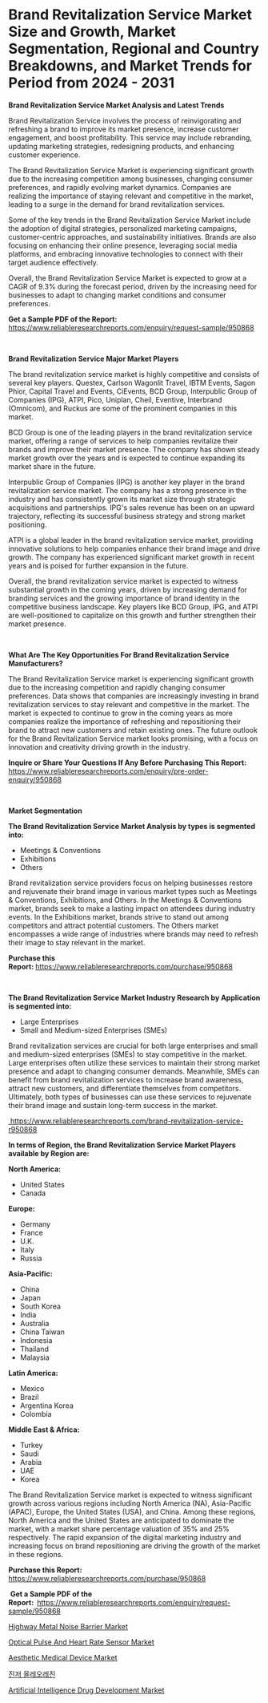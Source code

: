 <p><h1>Brand Revitalization Service Market Size and Growth, Market Segmentation, Regional and Country Breakdowns, and Market Trends for Period from 2024 -  2031</h1></p><p><strong>Brand Revitalization Service Market Analysis and Latest Trends</strong></p>
<p><p>Brand Revitalization Service involves the process of reinvigorating and refreshing a brand to improve its market presence, increase customer engagement, and boost profitability. This service may include rebranding, updating marketing strategies, redesigning products, and enhancing customer experience.</p><p>The Brand Revitalization Service Market is experiencing significant growth due to the increasing competition among businesses, changing consumer preferences, and rapidly evolving market dynamics. Companies are realizing the importance of staying relevant and competitive in the market, leading to a surge in the demand for brand revitalization services.</p><p>Some of the key trends in the Brand Revitalization Service Market include the adoption of digital strategies, personalized marketing campaigns, customer-centric approaches, and sustainability initiatives. Brands are also focusing on enhancing their online presence, leveraging social media platforms, and embracing innovative technologies to connect with their target audience effectively.</p><p>Overall, the Brand Revitalization Service Market is expected to grow at a CAGR of 9.3% during the forecast period, driven by the increasing need for businesses to adapt to changing market conditions and consumer preferences.</p></p>
<p><strong>Get a Sample PDF of the Report:&nbsp;</strong> <a href="https://www.reliableresearchreports.com/enquiry/request-sample/950868">https://www.reliableresearchreports.com/enquiry/request-sample/950868</a></p>
<p>&nbsp;</p>
<p><strong>Brand Revitalization Service Major Market Players</strong></p>
<p><p>The brand revitalization service market is highly competitive and consists of several key players. Questex, Carlson Wagonlit Travel, IBTM Events, Sagon Phior, Capital Travel and Events, CiEvents, BCD Group, Interpublic Group of Companies (IPG), ATPI, Pico, Uniplan, Cheil, Eventive, Interbrand (Omnicom), and Ruckus are some of the prominent companies in this market.</p><p>BCD Group is one of the leading players in the brand revitalization service market, offering a range of services to help companies revitalize their brands and improve their market presence. The company has shown steady market growth over the years and is expected to continue expanding its market share in the future.</p><p>Interpublic Group of Companies (IPG) is another key player in the brand revitalization service market. The company has a strong presence in the industry and has consistently grown its market size through strategic acquisitions and partnerships. IPG's sales revenue has been on an upward trajectory, reflecting its successful business strategy and strong market positioning.</p><p>ATPI is a global leader in the brand revitalization service market, providing innovative solutions to help companies enhance their brand image and drive growth. The company has experienced significant market growth in recent years and is poised for further expansion in the future.</p><p>Overall, the brand revitalization service market is expected to witness substantial growth in the coming years, driven by increasing demand for branding services and the growing importance of brand identity in the competitive business landscape. Key players like BCD Group, IPG, and ATPI are well-positioned to capitalize on this growth and further strengthen their market presence.</p></p>
<p>&nbsp;</p>
<p><strong>What Are The Key Opportunities For Brand Revitalization Service Manufacturers?</strong></p>
<p><p>The Brand Revitalization Service market is experiencing significant growth due to the increasing competition and rapidly changing consumer preferences. Data shows that companies are increasingly investing in brand revitalization services to stay relevant and competitive in the market. The market is expected to continue to grow in the coming years as more companies realize the importance of refreshing and repositioning their brand to attract new customers and retain existing ones. The future outlook for the Brand Revitalization Service market looks promising, with a focus on innovation and creativity driving growth in the industry.</p></p>
<p><strong>Inquire or Share Your Questions If Any Before Purchasing This Report:</strong> <a href="https://www.reliableresearchreports.com/enquiry/pre-order-enquiry/950868">https://www.reliableresearchreports.com/enquiry/pre-order-enquiry/950868</a></p>
<p>&nbsp;</p>
<p><strong>Market Segmentation</strong></p>
<p><strong>The Brand Revitalization Service Market Analysis by types is segmented into:</strong></p>
<p><ul><li>Meetings & Conventions</li><li>Exhibitions</li><li>Others</li></ul></p>
<p><p>Brand revitalization service providers focus on helping businesses restore and rejuvenate their brand image in various market types such as Meetings & Conventions, Exhibitions, and Others. In the Meetings & Conventions market, brands seek to make a lasting impact on attendees during industry events. In the Exhibitions market, brands strive to stand out among competitors and attract potential customers. The Others market encompasses a wide range of industries where brands may need to refresh their image to stay relevant in the market.</p></p>
<p><strong>Purchase this Report:&nbsp;</strong><a href="https://www.reliableresearchreports.com/purchase/950868">https://www.reliableresearchreports.com/purchase/950868</a></p>
<p>&nbsp;</p>
<p><strong>The Brand Revitalization Service Market Industry Research by Application is segmented into:</strong></p>
<p><ul><li>Large Enterprises</li><li>Small and Medium-sized Enterprises (SMEs)</li></ul></p>
<p><p>Brand revitalization services are crucial for both large enterprises and small and medium-sized enterprises (SMEs) to stay competitive in the market. Large enterprises often utilize these services to maintain their strong market presence and adapt to changing consumer demands. Meanwhile, SMEs can benefit from brand revitalization services to increase brand awareness, attract new customers, and differentiate themselves from competitors. Ultimately, both types of businesses can use these services to rejuvenate their brand image and sustain long-term success in the market.</p></p>
<p><a href="https://www.reliableresearchreports.com/brand-revitalization-service-r950868">&nbsp;https://www.reliableresearchreports.com/brand-revitalization-service-r950868</a></p>
<p><strong>In terms of Region, the Brand Revitalization Service Market Players available by Region are:</strong></p>
<p>
    <p> <strong> North America: </strong>
        <ul>
            <li>United States</li>
            <li>Canada</li>
        </ul>
        </p> 
    <p> <strong> Europe: </strong>
        <ul>
            <li>Germany</li>
            <li>France</li>
            <li>U.K.</li>
            <li>Italy</li>
            <li>Russia</li>
        </ul>
        </p> 
    <p> <strong> Asia-Pacific: </strong>
        <ul>
            <li>China</li>
            <li>Japan</li>
            <li>South Korea</li>
            <li>India</li>
            <li>Australia</li>
            <li>China Taiwan</li>
            <li>Indonesia</li>
            <li>Thailand</li>
            <li>Malaysia</li>
        </ul>
        </p> 
    <p> <strong> Latin America: </strong>
        <ul>
            <li>Mexico</li>
            <li>Brazil</li>
            <li>Argentina Korea</li>
            <li>Colombia</li>
        </ul>
        </p> 
    <p> <strong> Middle East & Africa: </strong>
        <ul>
            <li>Turkey</li>
            <li>Saudi</li>
            <li>Arabia</li>
            <li>UAE</li>
            <li>Korea</li>
        </ul>
    </p>
    </p>
<p><p>The Brand Revitalization Service market is expected to witness significant growth across various regions including North America (NA), Asia-Pacific (APAC), Europe, the United States (USA), and China. Among these regions, North America and the United States are anticipated to dominate the market, with a market share percentage valuation of 35% and 25% respectively. The rapid expansion of the digital marketing industry and increasing focus on brand repositioning are driving the growth of the market in these regions.</p></p>
<p><strong>Purchase this Report: </strong><a href="https://www.reliableresearchreports.com/purchase/950868">https://www.reliableresearchreports.com/purchase/950868</a></p>
<p>&nbsp;<strong>Get a Sample PDF of the Report:&nbsp;&nbsp;</strong><a href="https://www.reliableresearchreports.com/enquiry/request-sample/950868">https://www.reliableresearchreports.com/enquiry/request-sample/950868</a></p>
<p><strong></strong></p>
<p><p><a href="https://issuu.com/reportprime-2/docs/highway-metal-noise-barrier-market-size-2030.pptx">Highway Metal Noise Barrier Market</a></p><p><a href="https://github.com/Hazelklievgspy6vdcsmu106w/Market-Research-Report-List-2/blob/main/optical-pulse-and-heart-rate-sensor-market.md">Optical Pulse And Heart Rate Sensor Market</a></p><p><a href="https://www.linkedin.com/pulse/aesthetic-medical-device-market-insights-cagr-trends-growth-rmoyf">Aesthetic Medical Device Market</a></p><p><a href="https://medium.com/@dudleyferry/%EC%A7%84%EC%A0%80-%EC%98%A4%EB%A0%88%EC%98%A4%EB%A0%88%EC%8B%A0-%EC%8B%9C%EC%9E%A5-%EC%8B%9C%EC%9E%A5-%EC%A0%90%EC%9C%A0%EC%9C%A8-%EC%8B%9C%EC%9E%A5-%ED%8A%B8%EB%A0%8C%EB%93%9C-%EB%B0%8F-%EB%AF%B8%EB%9E%98-%EC%84%B1%EC%9E%A5-%ED%83%90%EA%B5%AC-eb109ace49a8">진저 올레오레진</a></p><p><a href="https://www.linkedin.com/pulse/artificial-intelligence-drug-development-market-insights-ykr2f">Artificial Intelligence Drug Development Market</a></p></p>